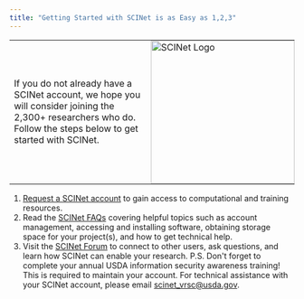```yaml
---
title: "Getting Started with SCINet is as Easy as 1,2,3"
---
```


<table>
<tbody>
<tr>  
<td style="padding-right: 10px;"><p>If you do not already have a SCINet account, we hope you will consider joining the 2,300+ researchers who do. Follow the steps below to get started with SCINet.</p></td>
<td style="padding: 0; width: 254px; height: auto;">
<img src="https://scinet.usda.gov/assets/img/site/SCINet_logo.svg" alt="SCINet Logo" style="padding: 0; width: 254px; height: auto; float: right; border: none;">
</td>
</tr>
</tbody>
</table>

1. [Request a SCINet account](/about/signup) to gain access to computational and training
resources.
2. Read the [SCINet FAQs](/support/faq) covering helpful topics such as account management,
accessing and installing software, obtaining storage space for your project(s), and
how to get technical help.
3. Visit the [SCINet Forum](https://forum.scinet.usda.gov/?utm_medium=email&utm_source=govdelivery) to connect to other users, ask questions, and learn
how SCINet can enable your research.
P.S. Don't forget to complete your annual USDA information security awareness training!
This is required to maintain your account.
For technical assistance with your SCINet account, please email
scinet_vrsc@usda.gov.